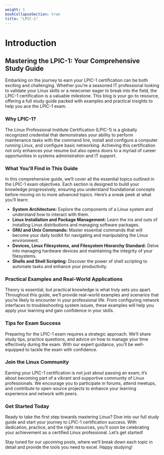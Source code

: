 ```yaml
---
weight: 1
bookCollapseSection: true
title: "LPIC-1"
---
```


# Introduction

## Mastering the LPIC-1: Your Comprehensive Study Guide

Embarking on the journey to earn your LPIC-1 certification can be both exciting and challenging. Whether you’re a seasoned IT professional looking to validate your Linux skills or a newcomer eager to break into the field, the LPIC-1 certification is a valuable milestone. This blog is your go-to resource, offering a full study guide packed with examples and practical insights to help you ace the LPIC-1 exam.

### Why LPIC-1?

The Linux Professional Institute Certification (LPIC-1) is a globally recognized credential that demonstrates your ability to perform maintenance tasks with the command line, install and configure a computer running Linux, and configure basic networking. Achieving this certification not only enhances your resume but also opens doors to a myriad of career opportunities in systems administration and IT support.

### What You’ll Find in This Guide

In this comprehensive guide, we’ll cover all the essential topics outlined in the LPIC-1 exam objectives. Each section is designed to build your knowledge progressively, ensuring you understand foundational concepts before moving on to more advanced topics. Here’s a sneak peek at what you’ll learn:

- **System Architecture:** Explore the components of a Linux system and understand how to interact with them.
- **Linux Installation and Package Management:** Learn the ins and outs of installing Linux distributions and managing software packages.
- **GNU and Unix Commands:** Master essential commands that will become your daily toolkit for navigating and manipulating the Linux environment.
- **Devices, Linux Filesystems, and Filesystem Hierarchy Standard:** Delve into managing hardware devices and maintaining the integrity of your filesystems.
- **Shells and Shell Scripting:** Discover the power of shell scripting to automate tasks and enhance your productivity.

### Practical Examples and Real-World Applications

Theory is essential, but practical knowledge is what truly sets you apart. Throughout this guide, we’ll provide real-world examples and scenarios that you’re likely to encounter in your professional life. From configuring network interfaces to troubleshooting system issues, these examples will help you apply your learning and gain confidence in your skills.

### Tips for Exam Success

Preparing for the LPIC-1 exam requires a strategic approach. We’ll share study tips, practice questions, and advice on how to manage your time effectively during the exam. With our expert guidance, you’ll be well-equipped to tackle the exam with confidence.

### Join the Linux Community

Earning your LPIC-1 certification is not just about passing an exam; it’s about becoming part of a vibrant and supportive community of Linux professionals. We encourage you to participate in forums, attend meetups, and contribute to open-source projects to enhance your learning experience and network with peers.

### Get Started Today

Ready to take the first step towards mastering Linux? Dive into our full study guide and start your journey to LPIC-1 certification success. With dedication, practice, and the right resources, you’ll soon be celebrating your achievement as a certified Linux professional. Let’s get started!

Stay tuned for our upcoming posts, where we’ll break down each topic in detail and provide the tools you need to excel. Happy studying!
